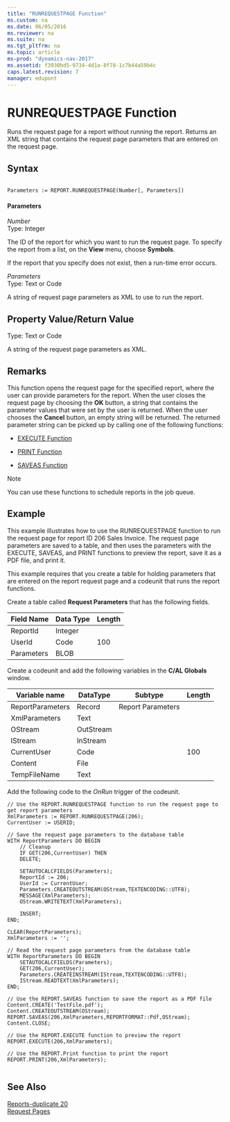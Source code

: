 ```yaml
---
title: "RUNREQUESTPAGE Function"
ms.custom: na
ms.date: 06/05/2016
ms.reviewer: na
ms.suite: na
ms.tgt_pltfrm: na
ms.topic: article
ms-prod: "dynamics-nav-2017"
ms.assetid: f3930bd5-9734-4d1a-8f78-1c7b44a59b4c
caps.latest.revision: 7
manager: edupont
---
```

# RUNREQUESTPAGE Function
Runs the request page for a report without running the report. Returns an XML string that contains the request page parameters that are entered on the request page.  
  
## Syntax  
  
```  
  
Parameters := REPORT.RUNREQUESTPAGE(Number[, Parameters])  
```  
  
#### Parameters  
 *Number*  
 Type: Integer  
  
 The ID of the report for which you want to run the request page. To specify the report from a list, on the **View** menu, choose **Symbols**.  
  
 If the report that you specify does not exist, then a run-time error occurs.  
  
 *Parameters*  
 Type: Text or Code  
  
 A string of request page parameters as XML to use to run the report.  
  
## Property Value/Return Value  
 Type: Text or Code  
  
 A string of the request page parameters as XML.  
  
## Remarks  
 This function opens the request page for the specified report, where the user can provide parameters for the report. When the user closes the request page by choosing the **OK** button, a string that contains the parameter values that were set by the user is returned. When the user chooses the **Cancel** button, an empty string will be returned. The returned parameter string can be picked up by calling one of the following functions:  
  
-   [EXECUTE Function](EXECUTE-Function.md)  
  
-   [PRINT Function](PRINT-Function.md)  
  
-   [SAVEAS Function](SAVEAS-Function.md)  
  
> [!NOTE]  
>  You can use these functions to schedule reports in the job queue.  
  
## Example  
 This example illustrates how to use the RUNREQUESTPAGE function to run the request page for report ID 206 Sales Invoice. The request page parameters are saved to a table, and then uses the parameters with the EXECUTE, SAVEAS, and PRINT functions to preview the report, save it as a PDF file, and print it.  
  
 This example requires that you create a table for holding parameters that are entered on the report request page and a codeunit that runs the report functions.  
  
 Create a table called **Request Parameters** that has the following fields.  
  
|Field Name|Data Type|Length|  
|----------------|---------------|------------|  
|ReportId|Integer||  
|UserId|Code|100|  
|Parameters|BLOB||  
  
 Create a codeunit and add the following variables in the **C/AL Globals** window.  
  
|Variable name|DataType|Subtype|Length|  
|-------------------|--------------|-------------|------------|  
|ReportParameters|Record|Report Parameters||  
|XmlParameters|Text|||  
|OStream|OutStream|||  
|IStream|InStream|||  
|CurrentUser|Code||100|  
|Content|File|||  
|TempFileName|Text|||  
  
 Add the following code to the *OnRun* trigger of the codeunit.  
  
```  
// Use the REPORT.RUNREQUESTPAGE function to run the request page to get report parameters  
XmlParameters := REPORT.RUNREQUESTPAGE(206);  
CurrentUser := USERID;  
  
// Save the request page parameters to the database table  
WITH ReportParameters DO BEGIN  
    // Cleanup  
    IF GET(206,CurrentUser) THEN  
    DELETE;  
  
    SETAUTOCALCFIELDS(Parameters);  
    ReportId := 206;  
    UserId := CurrentUser;  
    Parameters.CREATEOUTSTREAM(OStream,TEXTENCODING::UTF8);  
    MESSAGE(XmlParameters);  
    OStream.WRITETEXT(XmlParameters);  
  
    INSERT;  
END;  
  
CLEAR(ReportParameters);  
XmlParameters := '';  
  
// Read the request page parameters from the database table  
WITH ReportParameters DO BEGIN  
    SETAUTOCALCFIELDS(Parameters);  
    GET(206,CurrentUser);  
    Parameters.CREATEINSTREAM(IStream,TEXTENCODING::UTF8);  
    IStream.READTEXT(XmlParameters);  
END;  
  
// Use the REPORT.SAVEAS function to save the report as a PDF file  
Content.CREATE('TestFile.pdf');  
Content.CREATEOUTSTREAM(OStream);  
REPORT.SAVEAS(206,XmlParameters,REPORTFORMAT::Pdf,OStream);  
Content.CLOSE;  
  
// Use the REPORT.EXECUTE function to preview the report  
REPORT.EXECUTE(206,XmlParameters);  
  
// Use the REPORT.Print function to print the report  
REPORT.PRINT(206,XmlParameters);  
  
```  
  
## See Also  
 [Reports-duplicate 20](Reports-duplicate-20.md)   
 [Request Pages](Request-Pages.md)